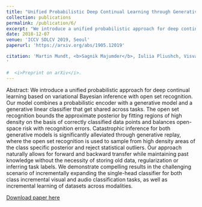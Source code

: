 ```yaml
---
title: "Unified Probabilistic Deep Continual Learning through Generative Replay and Open Set Recognition"
collection: publications
permalink: /publication/6/
excerpt: "We introduce a unified probabilistic approach for deep continual learning based on variational Bayesian inference with open set recognition. Our model combines a probabilistic encoder with a generative model and a generative linear classifier that get shared across tasks. The open set recognition bounds the approximate posterior by fitting regions of high density on the basis of correctly classified data points and balances open-space risk with recognition errors. Catastrophic inference for both generative models is significantly alleviated through generative replay, where the open set recognition is used to sample from high density areas of the class specific posterior and reject statistical outliers. Our approach naturally allows for forward and backward transfer while maintaining past knowledge without the necessity of storing old data, regularization or inferring task labels. We demonstrate compelling results in the challenging scenario of incrementally expanding the single-head classifier for both class incremental visual and audio classification tasks, as well as incremental learning of datasets across modalities."
date: 2018-12-07
venue: 'ICCV SDLCV 2019, Seoul'
paperurl: 'https://arxiv.org/abs/1905.12019'

citation: 'Martin Mundt, <b>Sagnik Majumder</b>, Iuliia Pliushch, Visvanathan Ramesh, &quot;Unified Probabilistic Deep Continual Learning through Generative Replay and Open Set Recognition&quot; In: arXiv.
'

#  <i>Preprint on arXiv</i>.
---
```

Abstract: We introduce a unified probabilistic approach for deep continual learning based on variational Bayesian inference with open set recognition. Our model combines a probabilistic encoder with a generative model and a generative linear classifier that get shared across tasks. The open set recognition bounds the approximate posterior by fitting regions of high density on the basis of correctly classified data points and balances open-space risk with recognition errors. Catastrophic inference for both generative models is significantly alleviated through generative replay, where the open set recognition is used to sample from high density areas of the class specific posterior and reject statistical outliers. Our approach naturally allows for forward and backward transfer while maintaining past knowledge without the necessity of storing old data, regularization or inferring task labels. We demonstrate compelling results in the challenging scenario of incrementally expanding the single-head classifier for both class incremental visual and audio classification tasks, as well as incremental learning of datasets across modalities.

[Download paper here](https://arxiv.org/pdf/1905.12019.pdf)